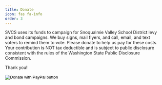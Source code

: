 ```yaml
---
title: Donate
icon: fas fa-info
order: 3
---
```

SVCS uses its funds to campaign for Snoqualmie Valley School District levy and bond campaigns. We buy signs, mail flyers, and call, email, and text voters to remind them to vote. Please donate to help us pay for these costs.  Your contribution is NOT tax deductible and is subject to public disclosure consistent with the rules of the Washington State Public Disclosure Commission.

Thank you!

<form action="https://www.paypal.com/donate" method="post" target="_top">
<input type="hidden" name="hosted_button_id" value="H3H6GVCRFZGA2" />
<input type="image" src="https://www.paypalobjects.com/en_US/i/btn/btn_donateCC_LG.gif" border="0" name="submit" title="PayPal - The safer, easier way to pay online!" alt="Donate with PayPal button" />
<img alt="pixel" border="0" src="https://www.paypal.com/en_US/i/scr/pixel.gif" width="1" height="1" />
</form>
